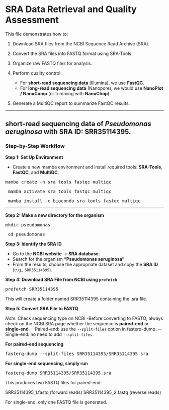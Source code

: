 # **SRA Data Retrieval and Quality Assessment**

This file demonstrates how to:

1. Download SRA files from the NCBI Sequence Read Archive (SRA).  
2. Convert the SRA files into FASTQ format using SRA-Tools.  
3. Organize raw FASTQ files for analysis.  
4. Perform quality control:

   - For **short-read sequencing data** (Illumina), we use **FastQC**.  
   - For **long-read sequencing data** (Nanopore), we would use **NanoPlot / NanoComp** (or trimming with **NanoChop**).

5. Generate a MultiQC report to summarize FastQC results.

---

## short-read sequencing data of *Pseudomonas aeruginosa* with SRA ID: SRR35114395.
### Step-by-Step Workflow

**Step 1: Set Up Environment**
- Create a new mamba environment and install required tools: **SRA-Tools**, **FastQC**, and **MultiQC**.  

<pre>mamba create -n sra_tools_fastqc_multiqc</pre>
<pre> mamba activate sra_tools_fastqc_multiqc</pre>
<pre> mamba install -c bioconda sra-tools fastqc multiqc</pre>

---

**Step 2: Make a new directory for the organism**
<pre>mkdir pseudomonas</pre>
<pre> cd pseudomonas</pre>

**Step 3: Identify the SRA ID**
- Go to the **NCBI website** → **SRA database**.  
- Search for the organism **“Pseudomonas aeruginosa”**.  
- From the results, choose the appropriate dataset and copy the **SRA ID** (e.g., `SRR35114395`).

**Step 4: Download SRA File from NCBI using `prefetch`**
<pre>prefetch SRR35114395</pre>
This will create a folder named SRR35114395 containing the .sra file.

**Step 5: Convert SRA File to FASTQ**

*Note*: Check sequencing type on NCBI
-Before converting to FASTQ, always check on the NCBI SRA page whether the sequence is **paired-end** or **single-end**.
--Paired-end: use the `--split-files` option in fasterq-dump.
--Single-end: no need to add `--split-files`.

**For paired-end sequencing**
<pre>fasterq-dump --split-files SRR35114395/SRR35114395.sra</pre>

**For single-end sequencing, simply run**
<pre>fasterq-dump SRR35114395/SRR35114395.sra</pre>

This produces two FASTQ files for paired-end:

SRR35114395_1.fastq (forward reads)
SRR35114395_2.fastq (reverse reads)

For single-end, only one FASTQ file is generated.



